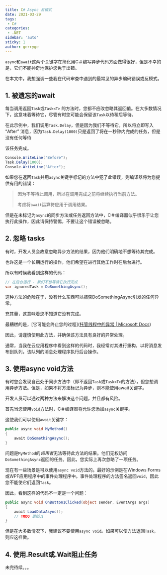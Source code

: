 ```yaml
---
title: C# Async 反模式
date: 2021-03-29
tags:
 - C#
categories:
 - .NET
sidebar: 'auto'
sticky: 1
author: gerryge
---
```



`async`和`await`这两个关键字在简化用C＃编写异步代码方面做得很好，但是不幸的是，它们不能神奇地保护您免于出错。

在本文中，我想强调一些我在代码审查中遇到的最常见的异步编码错误或反模式。

## 1. 被遗忘的await

每当调用返回`Task`或`Task<T>` 的方法时，您都不应改忽略其返回值。在大多数情况下，这意味着等待它，尽管有时您可能会保留该`Task`以待稍后等待。

在此示例中，我们调用`Task.Delay`，但是因为我们不等待它，所以将立即写入 “After” 消息，因为`Task.Delay(1000)`只是返回了将在一秒钟内完成的任务，但是没有任何等待

该任务完成。

```csharp
Console.WriteLine("Before");
Task.Delay(1000);
Console.WriteLine("After");
```

如果您在返回`Task`并用`async`关键字标记的方法中犯了此错误，则编译器将为您提供有用的错误：

> 因为不等待此调用，所以在调用完成之前将继续执行当前方法。
> 
> 考虑将`await`运算符应用于调用结果。

但是在未标记为`async`的同步方法或任务返回方法中，C＃编译器似乎很乐​​于让您执行此操作，因此请保持警惕，不要让这个错误被忽略。

## 2. 忽略 tasks

有时，开发人员会故意忽略异步方法的结果，因为他们明确地不想等待其完成。

也许这是一个长期运行的操作，他们希望在进行其他工作时在后台进行。

所以有时候我看到这样的代码：

```csharp
// 在后台运行 - 我们不想等待它执行完成
var ignoredTask = DoSomethingAsync();
```

这种方法的危险在于，没有什么东西可以捕获DoSomethingAsync引发的任何异常。

充其量，这意味着您不知道它没有完成。

最糟糕的是，[它可能会终止您的过程]([托管线程中的异常 | Microsoft Docs](https://docs.microsoft.com/zh-cn/dotnet/standard/threading/exceptions-in-managed-threads))

因此，请谨慎使用此方法，并确保该方法具有良好的异常处理。

通常，当我在云应用程序中看到这样的代码时，我经常对其进行重构，以将消息发布到队列，该队列的消息处理程序执行后台操作。

## 3. 使用async void方法

有时您会发现自己处于同步方法中（即不返回`Task`或`Task<T>`的方法），但您想调用异步方法。但是，如果不将方法标记为异步，则不能使用await关键字。

开发人员可以通过两种方法来解决这个问题，并且都有风险。

首先当您使用`void`方法时，C＃编译器将允许您添加`async`关键字。

这使我们可以使用`await`关键字：

```csharp
public async void MyMethod()
{
    await DoSomethingAsync();
}
```

问题是`MyMethod`的*调用者*无法等待此方法的结果。他们无权访问`DoSomethingAsync`返回的任务。因此，您实际上再次忽略了一项任务。

现在有一些场景是可以使用`async void`方法的。最好的示例是在Windows Forms或WPF应用程序中的事件处理程序中。事件处理程序的方法签名返回`void`，因此您不能使它们返回`Task`。

因此，看到这样的代码不一定是一个问题：

```csharp
public async void OnButton1Clicked(object sender, EventArgs args)
{
    await LoadDataAsync();
    // TODO 更新UI
}
```

但是在大多数情况下，我建议不要使用`async void`。如果可以使方法返回`Task`，则应这样做。

## 4. 使用.Result或.Wait阻止任务

未完待续。。。


